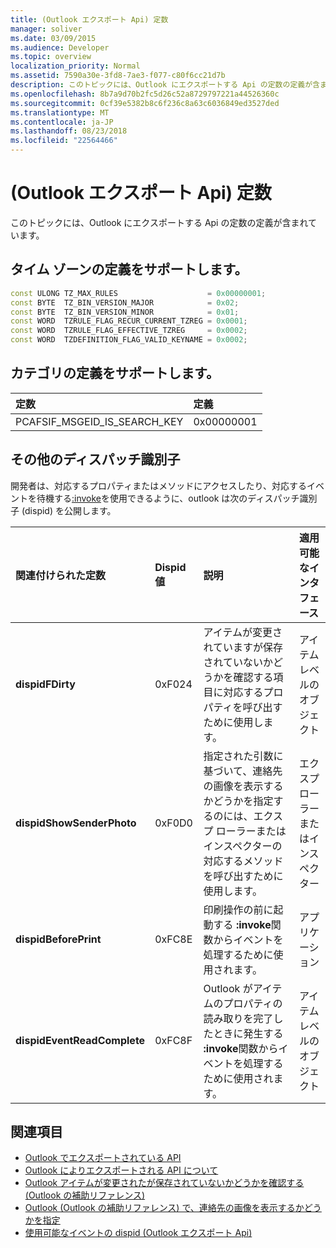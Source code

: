 ```yaml
---
title: (Outlook エクスポート Api) 定数
manager: soliver
ms.date: 03/09/2015
ms.audience: Developer
ms.topic: overview
localization_priority: Normal
ms.assetid: 7590a30e-3fd8-7ae3-f077-c80f6cc21d7b
description: このトピックには、Outlook にエクスポートする Api の定数の定義が含まれています。
ms.openlocfilehash: 8b7a9d70b2fc5d26c52a8729797221a44526360c
ms.sourcegitcommit: 0cf39e5382b8c6f236c8a63c6036849ed3527ded
ms.translationtype: MT
ms.contentlocale: ja-JP
ms.lasthandoff: 08/23/2018
ms.locfileid: "22564466"
---
```

# <a name="constants-outlook-exported-apis"></a>(Outlook エクスポート Api) 定数

このトピックには、Outlook にエクスポートする Api の定数の定義が含まれています。
  
## <a name="definitions-for-time-zone-support"></a>タイム ゾーンの定義をサポートします。

```cpp
const ULONG TZ_MAX_RULES                    = 0x00000001;  
const BYTE  TZ_BIN_VERSION_MAJOR            = 0x02;  
const BYTE  TZ_BIN_VERSION_MINOR            = 0x01; 
const WORD  TZRULE_FLAG_RECUR_CURRENT_TZREG = 0x0001; 
const WORD  TZRULE_FLAG_EFFECTIVE_TZREG     = 0x0002; 
const WORD  TZDEFINITION_FLAG_VALID_KEYNAME = 0x0002;
```

## <a name="definitions-for-category-support"></a>カテゴリの定義をサポートします。

|**定数**|**定義**|
|:-----|:-----|
|PCAFSIF_MSGEID_IS_SEARCH_KEY  <br/> |0x00000001  <br/> |
   
## <a name="miscellaneous-dispatch-identifiers"></a>その他のディスパッチ識別子

開発者は、対応するプロパティまたはメソッドにアクセスしたり、対応するイベントを待機する[:invoke](https://docs.microsoft.com/en-us/previous-versions/windows/desktop/api/oaidl/nf-oaidl-idispatch-invoke)を使用できるように、outlook は次のディスパッチ識別子 (dispid) を公開します。 
  
|**関連付けられた定数**|**Dispid 値**|**説明**|**適用可能なインタ フェース**|
|:-----|:-----|:-----|:-----|
|**dispidFDirty** <br/> |0xF024  <br/> |アイテムが変更されていますが保存されていないかどうかを確認する項目に対応するプロパティを呼び出すために使用します。  <br/> |アイテム レベルのオブジェクト  <br/> |
|**dispidShowSenderPhoto** <br/> |0xF0D0  <br/> |指定された引数に基づいて、連絡先の画像を表示するかどうかを指定するのには、エクスプ ローラーまたはインスペクターの対応するメソッドを呼び出すために使用します。  <br/> |エクスプ ローラーまたはインスペクター  <br/> |
|**dispidBeforePrint** <br/> |0xFC8E  <br/> |印刷操作の前に起動する **:invoke**関数からイベントを処理するために使用されます。  <br/> |アプリケーション  <br/> |
|**dispidEventReadComplete** <br/> |0xFC8F  <br/> |Outlook がアイテムのプロパティの読み取りを完了したときに発生する **:invoke**関数からイベントを処理するために使用されます。  <br/> |アイテム レベルのオブジェクト  <br/> |
   
## <a name="see-also"></a>関連項目

- [Outlook でエクスポートされている API](outlook-exported-apis.md)
- [Outlook によりエクスポートされる API について](about-apis-exported-by-outlook.md)
- [Outlook アイテムが変更されたが保存されていないかどうかを確認する (Outlook の補助リファレンス)](how-to-determine-if-outlook-item-has-been-modified-but-not-saved.md)
- [Outlook (Outlook の補助リファレンス) で、連絡先の画像を表示するかどうかを指定](https://msdn.microsoft.com/en-us/library/office/gg262879.aspx)
- [使用可能なイベントの dispid (Outlook エクスポート Api)](available-events-and-their-dispids-outlook-exported-apis.md)

